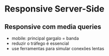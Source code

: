 # Responsive Server-Side

## Responsive com media queries

- mobile: principal gargalo = banda
- reduzir o tráfego é essencial
- use ferramentas para simular conexões lentas
